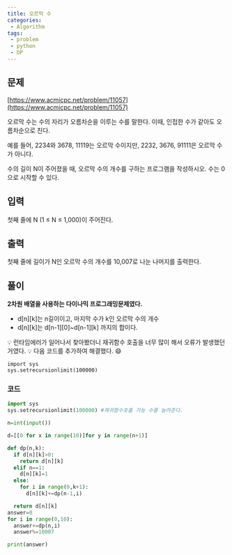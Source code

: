 ```yaml
---
title: 오르막 수
categories:
 - Algorithm
tags:
 - problem
 - python
 - DP
---
```


## 문제

[https://www.acmicpc.net/problem/11057](https://www.acmicpc.net/problem/11057)

오르막 수는 수의 자리가 오름차순을 이루는 수를 말한다. 이때, 인접한 수가 같아도 오름차순으로 친다.

예를 들어, 2234와 3678, 11119는 오르막 수이지만, 2232, 3676, 91111은 오르막 수가 아니다.

수의 길이 N이 주어졌을 때, 오르막 수의 개수를 구하는 프로그램을 작성하시오. 수는 0으로 시작할 수 있다.

## 입력

첫째 줄에 N (1 ≤ N ≤ 1,000)이 주어진다.

## 출력

첫째 줄에 길이가 N인 오르막 수의 개수를 10,007로 나눈 나머지를 출력한다.

## 풀이

**2차원 배열을 사용하는 다이나믹 프로그래밍문제였다.**
- d[n][k]는 n길이이고, 마지막 수가 k인 오르막 수의 개수
- d[n][k]는 d[n-1][0]~d[n-1][k] 까지의 합이다.

💡 런타임에러가 일어나서 찾아봤더니 재귀함수 호출을 너무 많이 해서 오류가 발생했던거였다. 💡
다음 코드를 추가하여 해결했다. 😄
```
import sys
sys.setrecursionlimit(100000)
```

### 코드

```python
import sys
sys.setrecursionlimit(100000) #재귀함수호출 가능 수를 늘려준다.

n=int(input())

d=[[0 for x in range(10)]for y in range(n+1)]

def dp(n,k):
  if d[n][k]>0:
    return d[n][k]
  elif n==1:
    d[n][k]=1
  else:
    for i in range(0,k+1):
      d[n][k]+=dp(n-1,i)

  return d[n][k]
answer=0
for i in range(0,10):
  answer+=dp(n,i)
  answer%=10007

print(answer)
```